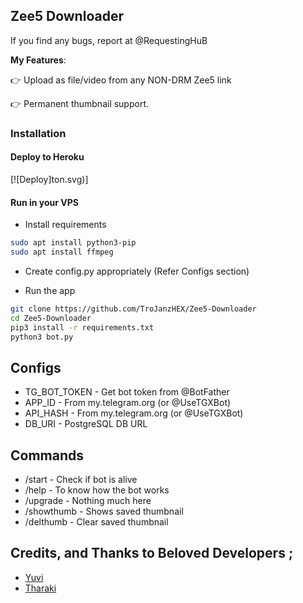 ## Zee5 Downloader
If you find any bugs, report at @RequestingHuB

**My Features**:

👉 Upload as file/video from any NON-DRM Zee5 link

👉 Permanent thumbnail support.

### Installation


#### Deploy to Heroku

[![Deploy]ton.svg)]

#### Run in your VPS

* Install requirements

```sh
sudo apt install python3-pip
sudo apt install ffmpeg
```

* Create config.py appropriately (Refer Configs section)

* Run the app

```sh
git clone https://github.com/TroJanzHEX/Zee5-Downloader
cd Zee5-Downloader
pip3 install -r requirements.txt
python3 bot.py
```

## Configs

* TG_BOT_TOKEN  - Get bot token from @BotFather
* APP_ID        - From my.telegram.org (or @UseTGXBot)
* API_HASH      - From my.telegram.org (or @UseTGXBot)
* DB_URI        - PostgreSQL DB URL

## Commands

* /start             - Check if bot is alive
* /help              - To know how the bot works
* /upgrade           - Nothing much here
* /showthumb         - Shows saved thumbnail
* /delthumb          - Clear saved thumbnail


## Credits, and Thanks to Beloved Developers ;

* [Yuvi](https://telegram.dog/Yuvi_4502) 
* [Tharaki](https://telegram.dog/Tharak_69)

